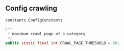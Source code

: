 ## Config crawling

`constants.ConfigConstants`

```java
/**
 * maximum crawl page of a category
 */
public static final int CRAWL_PAGE_THRESHOLD = 50;
```